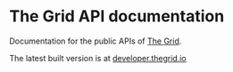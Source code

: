 
The Grid API documentation
==========================

Documentation for the public APIs of [The Grid](https://thegrid.io).

The latest built version is at [developer.thegrid.io](http://developer.thegrid.io)
